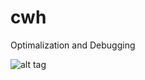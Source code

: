 # cwh
Optimalization and Debugging

![alt tag](https://anonimag.es/i/Screenshot2017-03-2917.25.045da07.png)

